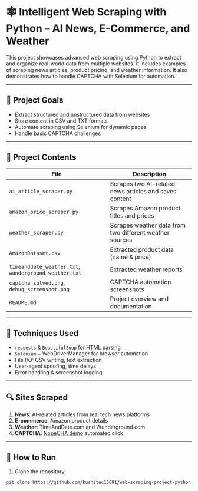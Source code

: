 # 🕸️ Intelligent Web Scraping with Python – AI News, E-Commerce, and Weather

This project showcases advanced web scraping using Python to extract and organize real-world data from multiple websites. It includes examples of scraping news articles, product pricing, and weather information. It also demonstrates how to handle CAPTCHA with Selenium for automation.

---

## 🎯 Project Goals

- Extract structured and unstructured data from websites
- Store content in CSV and TXT formats
- Automate scraping using Selenium for dynamic pages
- Handle basic CAPTCHA challenges

---

## 📁 Project Contents

| File | Description |
|------|-------------|
| `ai_article_scraper.py` | Scrapes two AI-related news articles and saves content |
| `amazon_price_scraper.py` | Scrapes Amazon product titles and prices |
| `weather_scraper.py` | Scrapes weather data from two different weather sources |
| `AmazonDataset.csv` | Extracted product data (name & price) |
| `timeanddate_weather.txt`, `wunderground_weather.txt` | Extracted weather reports |
| `captcha_solved.png`, `debug_screenshot.png` | CAPTCHA automation screenshots |
| `README.md` | Project overview and documentation |

---

## 🧪 Techniques Used

- `requests` & `BeautifulSoup` for HTML parsing
- `Selenium` + WebDriverManager for browser automation
- File I/O: CSV writing, text extraction
- User-agent spoofing, time delays
- Error handling & screenshot logging

---

## 🔍 Sites Scraped

1. **News**: AI-related articles from real tech news platforms  
2. **E-commerce**: Amazon product details  
3. **Weather**: TimeAndDate.com and Wunderground.com  
4. **CAPTCHA**: [NopeCHA demo](https://nopecha.com/demo) automated click

---

## 🚀 How to Run

1. Clone the repository:
```bash
git clone https://github.com/kushitec15691/web-scraping-project-python
